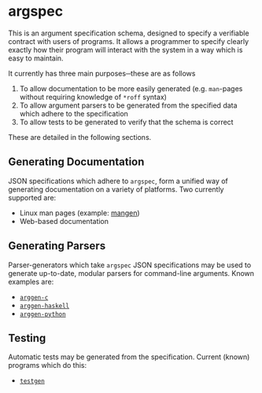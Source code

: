 # argspec

This is an argument specification schema, designed to specify a verifiable contract with users of programs.
It allows a programmer to specify clearly exactly how their program will interact with the system in a way which is easy to maintain.

It currently has three main purposes─these are as follows

1. To allow documentation to be more easily generated (e.g. `man`-pages without requiring knowledge of `*roff` syntax)
2. To allow argument parsers to be generated from the specified data which adhere to the specification
3. To allow tests to be generated to verify that the schema is correct

These are detailed in the following sections.

## Generating Documentation

JSON specifications which adhere to `argspec`, form a unified way of generating documentation on a variety of platforms.
Two currently supported are:

- Linux man pages (example: [mangen](https://github.com/emperor-lang/mangen))
- Web-based documentation

## Generating Parsers

Parser-generators which take `argspec` JSON specifications may be used to generate up-to-date, modular parsers for command-line arguments.
Known examples are:

- [`arggen-c`](https://github.com/emperor-lang/arggen)
- [`arggen-haskell`](https://github.com/emperor-lang/arggen)
- [`arggen-python`](https://github.com/emperor-lang/arggen)

## Testing

Automatic tests may be generated from the specification.
Current (known) programs which do this:

- [`testgen`](https://github.com/emperor-lang/testgen)
